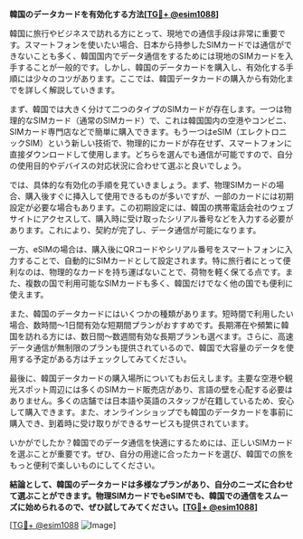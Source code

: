 **韓国のデータカードを有効化する方法[[TG💪+ @esim1088](https://t.me/s/esim1088)]**

韓国に旅行やビジネスで訪れる方にとって、現地での通信手段は非常に重要です。スマートフォンを使いたい場合、日本から持参したSIMカードでは通信ができないことも多く、韓国国内でデータ通信をするためには現地のSIMカードを入手することが一般的です。しかし、韓国のデータカードを購入し、有効化する手順には少々のコツがあります。ここでは、韓国データカードの購入から有効化までを詳しく解説していきます。

まず、韓国では大きく分けて二つのタイプのSIMカードが存在します。一つは物理的なSIMカード（通常のSIMカード）で、これは韓国国内の空港やコンビニ、SIMカード専門店などで簡単に購入できます。もう一つはeSIM（エレクトロニックSIM）という新しい技術で、物理的にカードが存在せず、スマートフォンに直接ダウンロードして使用します。どちらを選んでも通信が可能ですので、自分の使用目的やデバイスの対応状況に合わせて選ぶと良いでしょう。

では、具体的な有効化の手順を見ていきましょう。まず、物理SIMカードの場合、購入後すぐに挿入して使用できるものが多いですが、一部のカードには初期設定が必要な場合もあります。この初期設定には、韓国の携帯電話会社のウェブサイトにアクセスして、購入時に受け取ったシリアル番号などを入力する必要があります。これにより、契約が完了し、データ通信が可能になります。

一方、eSIMの場合は、購入後にQRコードやシリアル番号をスマートフォンに入力することで、自動的にSIMカードとして設定されます。特に旅行者にとって便利なのは、物理的なカードを持ち運ばないことで、荷物を軽く保てる点です。また、複数の国で利用可能なSIMカードも多く、韓国だけでなく他の国でも便利に使えます。

また、韓国のデータカードにはいくつかの種類があります。短時間で利用したい場合、数時間〜1日間有効な短期間プランがおすすめです。長期滞在や頻繁に韓国を訪れる方には、数日間〜数週間有効な長期プランも選べます。さらに、高速データ通信が無制限のプランも提供されているので、韓国で大容量のデータを使用する予定がある方はチェックしてみてください。

最後に、韓国データカードの購入場所についてもお伝えします。主要な空港や観光スポット周辺には多くのSIMカード販売店があり、言語の壁を心配する必要はありません。多くの店舗では日本語や英語のスタッフが在籍しているため、安心して購入できます。また、オンラインショップでも韓国のデータカードを事前に購入でき、到着時に受け取りができるサービスも提供されています。

いかがでしたか？韓国でのデータ通信を快適にするためには、正しいSIMカードを選ぶことが重要です。ぜひ、自分の用途に合ったカードを選び、韓国での旅をもっと便利で楽しいものにしてください。

**結論として、韓国のデータカードは多様なプランがあり、自分のニーズに合わせて選ぶことができます。物理SIMカードでもeSIMでも、韓国での通信をスムーズに始められるので、ぜひ試してみてください。[[TG💪+ @esim1088](https://t.me/s/esim1088)]**

[[TG💪+ @esim1088](https://t.me/s/esim1088) ![Image](https://i.postimg.cc/Y0z9fWf4/image.png)]